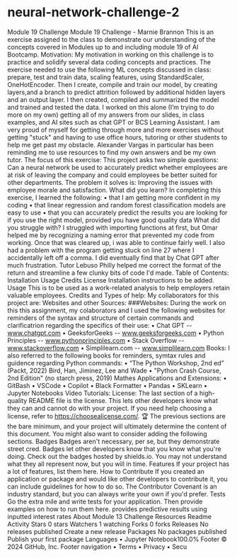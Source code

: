 # neural-network-challenge-2
Module 19 Challenge
Module 19 Challenge - Marnie Brannon
This is an exercise assigned to the class to demonstrate our understanding of the concepts covered in Modules up to and including module 19 of AI Bootcamp.
Motivation: My motivation in working on this challenge is to practice and solidify several data coding concepts and practices. The exercise needed to use the following ML concepts discussed in class: prepare, test and train data, scaling features, using StandardScaler, OneHotEncoder.  Then I create, compile and train our model, by creating layers,and a branch to predict attrition followed by additional hidden layers and an output layer. I then created, compiled and summarized the model and trained and tested the data.
I worked on this alone (I’m trying to do more on my own) getting all of my answers from our slides, in class examples, and AI sites such as chat GPT or BCS  Learning Assistant. I am very proud of myself for getting through more and more exercises without getting "stuck" and having to use office hours, tutoring or other students to help me get past my obstacle. Alexander Vargas in particular has been reminding me to use resources to find my own answers and be my own tutor.
The focus of this exercise: This project asks two simple questions: Can a neural network be used to accurately predict whether employees are at risk of leaving the company and could employees be better suited for other departments.  The problem it solves is: Improving the issues with employee morale and satisfaction.
What did you learn? In completing this exercise, I learned the following:
• that I am getting more confident in my coding
• that linear regression and random forest classification models are easy to use
• that you can accurately predict the results you are looking for if you use the right model, provided you have good quality data
What did you struggle with? I struggled with importing functions at first, but Omar helped me by recognizing a naming error that prevented my code from working. Once that was cleared up, i was able to continue fairly well. I also had a problem with the program getting stuck on line 27 where I accidentally left off a comma. I did eventually find that by Chat GPT after much frustration. Tutor Lebuso Philly helped me correct the format of the return and streamline a few clunky bits of code I'd made.
Table of Contents: Installation Usage Credits License Installation instructions to be added.
Usage This is to be used as a work-related analysis to help employers retain valuable employees.
  Credits and Types of help: My collaborators for this project are:
Websites and other Sources: ###Websites:
During the work on this this assignment, my colaborators and I used the following websites for reminders of the syntax and structure of certain commands and clarificatrion regarding the specifics of their use:
• Chat GPT -- www.chatgpt.com
• GeeksforGeeks -- www.geeksforgeeks.com
• Python Principles -- www.pythonprinciples.com
• Stack Overflow -- www.stackoverflow.com
• Simplilearn.com -- www.simplilearn.com
Books: I also referred to the following books for reminders, symtax rules and guidence regarding Python commands:
• “The Python Workshop, 2nd ed” (Packt, 2022) Bird, Han, Jiminez, Lee and Wade
• "Python Crash Course, 2nd Edition" (no starch press, 2019) Mathes
Applications and Extensions: • GitBash
• VSCode
• Copilot
• Black Formatter
• Pandas
• SKLearn
• Jupyter Notebooks
Video Tutorials: License: The last section of a high-quality README file is the license. This lets other developers know what they can and cannot do with your project. If you need help choosing a license, refer to https://choosealicense.com/.
🏆 The previous sections are the bare minimum, and your project will ultimately determine the content of this document. You might also want to consider adding the following sections. Badges
Badges aren't necessary, per se, but they demonstrate street cred. Badges let other developers know that you know what you're doing. Check out the badges hosted by shields.io. You may not understand what they all represent now, but you will in time. Features If your project has a lot of features, list them here. How to Contribute If you created an application or package and would like other developers to contribute it, you can include guidelines for how to do so. The Contributor Covenant is an industry standard, but you can always write your own if you'd prefer. Tests Go the extra mile and write tests for your application. Then provide examples on how to run them here. provides predictive results using inputted interest rates
About
Module 13 Challenge
Resources
 Readme
 Activity
Stars
 0 stars
Watchers
 1 watching
Forks
 0 forks
Releases
No releases published
Create a new release
Packages
No packages published
Publish your first package
Languages
•	Jupyter Notebook100.0%
Footer
© 2024 GitHub, Inc.
Footer navigation
•	Terms
•	Privacy
•	Secu

